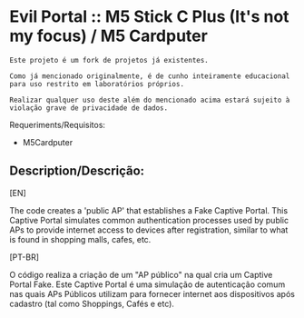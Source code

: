 # Evil Portal :: M5 Stick C Plus (It's not my focus) / M5 Cardputer
`Este projeto é um fork de projetos já existentes.`

`Como já mencionado originalmente, é de cunho inteiramente educacional para uso restrito em laboratórios próprios.`

`Realizar qualquer uso deste além do mencionado acima estará sujeito à violação grave de privacidade de dados.`

Requeriments/Requisitos:
- M5Cardputer

  

Description/Descrição:
---
[EN]

The code creates a 'public AP' that establishes a Fake Captive Portal. This Captive Portal simulates common authentication processes used by public APs to provide internet access to devices after registration, similar to what is found in shopping malls, cafes, etc.

[PT-BR]

O código realiza a criação de um "AP público" na qual cria um Captive Portal Fake.
Este Captive Portal é uma simulação de autenticação comum nas quais APs Públicos utilizam para fornecer internet aos dispositivos após cadastro (tal como Shoppings, Cafés e etc).

